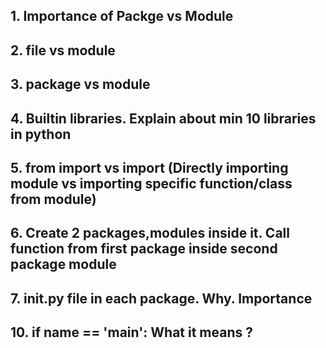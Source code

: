 
## 1. Importance of Packge vs Module


## 2. file vs module


## 3. package vs module


## 4. Builtin libraries. Explain about min 10 libraries in python


## 5. from import vs import (Directly importing module vs importing specific function/class from module)


## 6. Create 2 packages,modules inside it. Call function from first package inside second package module


## 7. __init__.py file in each package. Why. Importance


## 10. if __name__ == '__main__': What it means ?
